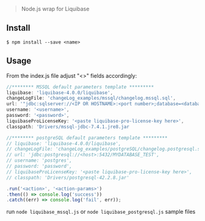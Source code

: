 > Node.js wrap for Liquibase


## Install

```
$ npm install --save <name>
```


## Usage
From the index.js file adjust "<>" fields accordingly:
```js
//******** MSSQL default parameters template *********
liquibase: 'liquibase-4.0.0/liquibase',
changeLogFile: 'changeLog_examples/mssql/changelog.mssql.sql',
url: '"jdbc:sqlserver://<IP OR HOSTNAME>:<port number>;database=<database name>;"',
username: '<username>',
password: '<password>',
liquibaseProLicenseKey: '<paste liquibase-pro-license-key here>',
classpath: 'Drivers/mssql-jdbc-7.4.1.jre8.jar
```

```js
//******** postgreSQL default parameters template *********
// liquibase: 'liquibase-4.0.0/liquibase',
// changeLogFile: 'changeLog_examples/postgreSQL/changelog.postgresql.sql',
// url: 'jdbc:postgresql://<host>:5432/MYDATABASE_TEST',
// username: 'postgres',
// password: 'password',
// liquibaseProLicenseKey: '<paste liquibase-pro-license-key here>',
// classpath: 'Drivers/postgresql-42.2.8.jar'
```

```js
.run('<action>', '<action-params>')
.then(() => console.log('success'))
.catch((err) => console.log('fail', err));
```
run `node liquibase_mssql.js` or `node liquibase_postgresql.js` sample files

